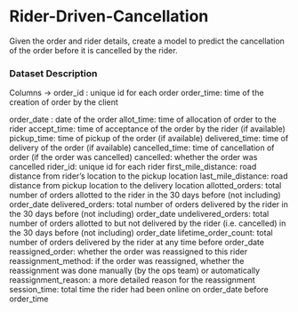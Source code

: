 # Rider-Driven-Cancellation
Given the order and rider details, create a model to predict the cancellation of the order before it is cancelled by the rider.
### Dataset Description
Columns ->
order_id : unique id for each order
order_time: time of the creation of order by the client

order_date : date of the order
allot_time: time of allocation of order to the rider
accept_time: time of acceptance of the order by the rider (if available)
pickup_time: time of pickup of the order (if available)
delivered_time: time of delivery of the order (if available)
cancelled_time: time of cancellation of order (if the order was cancelled)
cancelled: whether the order was cancelled
rider_id: unique id for each rider
first_mile_distance: road distance from rider’s location to the pickup location
last_mile_distance: road distance from pickup location to the delivery location
allotted_orders: total number of orders allotted to the rider in the 30 days before (not including) order_date
delivered_orders: total number of orders delivered by the rider in the 30 days before (not including) order_date
undelivered_orders: total number of orders allotted to but not delivered by the rider (i.e. cancelled) in the 30 days before (not including) order_date
lifetime_order_count: total number of orders delivered by the rider at any time before order_date
reassigned_order: whether the order was reassigned to this rider
reassignment_method: if the order was reassigned, whether the reassignment was done manually (by the ops team) or automatically
reassignment_reason: a more detailed reason for the reassignment
session_time: total time the rider had been online on order_date before order_time

